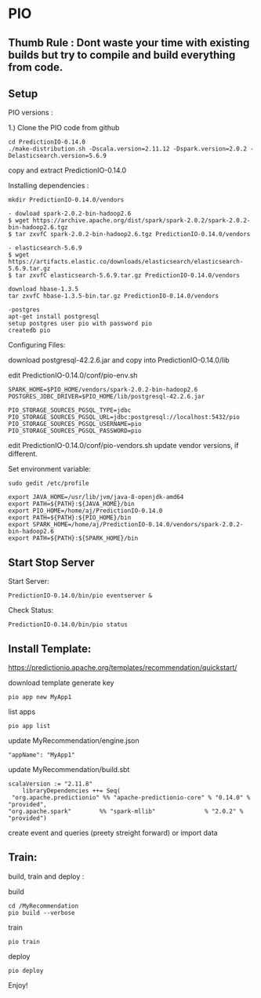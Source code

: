 # PIO

## Thumb Rule : Dont waste your time with existing builds but try to compile and build everything from code.

## Setup

PIO versions :
 
 1.) Clone the PIO code from github 
 
	cd PredictionIO-0.14.0
	./make-distribution.sh -Dscala.version=2.11.12 -Dspark.version=2.0.2 -Delasticsearch.version=5.6.9
	
copy and extract PredictionIO-0.14.0

Installing dependencies : 

	mkdir PredictionIO-0.14.0/vendors
	
	- dowload spark-2.0.2-bin-hadoop2.6
	$ wget https://archive.apache.org/dist/spark/spark-2.0.2/spark-2.0.2-bin-hadoop2.6.tgz
	$ tar zxvfC spark-2.0.2-bin-hadoop2.6.tgz PredictionIO-0.14.0/vendors
	
	- elasticsearch-5.6.9
	$ wget https://artifacts.elastic.co/downloads/elasticsearch/elasticsearch-5.6.9.tar.gz
	$ tar zxvfC elasticsearch-5.6.9.tar.gz PredictionIO-0.14.0/vendors
	
	download hbase-1.3.5
	tar zxvfC hbase-1.3.5-bin.tar.gz PredictionIO-0.14.0/vendors
	
	-postgres
	apt-get install postgresql
	setup postgres user pio with password pio
	createdb pio 
	
Configuring Files:

download postgresql-42.2.6.jar and copy into PredictionIO-0.14.0/lib

edit PredictionIO-0.14.0/conf/pio-env.sh

	SPARK_HOME=$PIO_HOME/vendors/spark-2.0.2-bin-hadoop2.6
	POSTGRES_JDBC_DRIVER=$PIO_HOME/lib/postgresql-42.2.6.jar

	PIO_STORAGE_SOURCES_PGSQL_TYPE=jdbc
	PIO_STORAGE_SOURCES_PGSQL_URL=jdbc:postgresql://localhost:5432/pio
	PIO_STORAGE_SOURCES_PGSQL_USERNAME=pio
	PIO_STORAGE_SOURCES_PGSQL_PASSWORD=pio

edit PredictionIO-0.14.0/conf/pio-vendors.sh
	update vendor versions, if different.
	
Set environment variable: 

	sudo gedit /etc/profile

	export JAVA_HOME=/usr/lib/jvm/java-8-openjdk-amd64
	export PATH=${PATH}:${JAVA_HOME}/bin
	export PIO_HOME=/home/aj/PredictionIO-0.14.0
	export PATH=${PATH}:${PIO_HOME}/bin
	export SPARK_HOME=/home/aj/PredictionIO-0.14.0/vendors/spark-2.0.2-bin-hadoop2.6
	export PATH=${PATH}:${SPARK_HOME}/bin

##	Start Stop Server

Start Server:

	PredictionIO-0.14.0/bin/pio eventserver &
	
Check Status:

	PredictionIO-0.14.0/bin/pio status
	
## Install Template:

https://predictionio.apache.org/templates/recommendation/quickstart/

download template
generate key

	pio app new MyApp1
	
list apps

	pio app list
	
update MyRecommendation/engine.json
	
	"appName": "MyApp1"
	
update MyRecommendation/build.sbt
	
	scalaVersion := "2.11.8"
		libraryDependencies ++= Seq(
 	 "org.apache.predictionio" %% "apache-predictionio-core" % "0.14.0" % "provided",
  	"org.apache.spark"        %% "spark-mllib"              % "2.0.2" % "provided")

create event and queries (preety streight forward) or import data

## Train:

build, train and deploy :

build 

	cd /MyRecommendation
	pio build --verbose

train
	
	pio train
	
deploy
	
	pio deploy
	
Enjoy!

